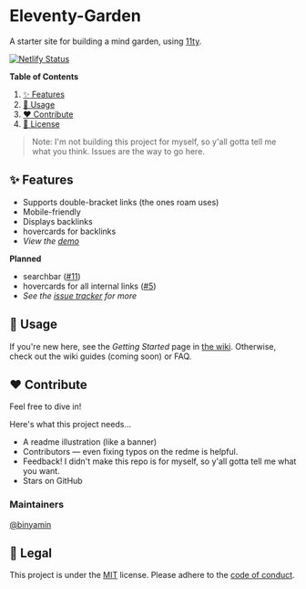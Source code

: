 # Eleventy-Garden

A starter site for building a mind garden, using
[11ty](https://github.com/11ty/eleventy).

[![Netlify Status](https://api.netlify.com/api/v1/badges/4ce845a6-b009-4fcf-9ad4-a560d01a0073/deploy-status)](https://app.netlify.com/sites/eleventy-garden/deploys)

**Table of Contents**

1. [:sparkles: Features](#sparkles-features)
2. [:rocket: Usage](#rocket-usage)
3. [:heart: Contribute](#heart-contribute)
4. [:scroll: License](#scroll-license)

> Note: I'm not building this project for myself, so y'all gotta tell me what
> you think. Issues are the way to go here.

## :sparkles: Features

- Supports double-bracket links (the ones roam uses)
- Mobile-friendly
- Displays backlinks
- hovercards for backlinks
- _View the [demo](https://eleventy-garden.netlify.app)_

**Planned**

- searchbar ([#11](https://github.com/binyamin/eleventy-garden/issues/11))
- hovercards for all internal links
  ([#5](https://github.com/binyamin/eleventy-garden/issues/5))
- _See the [issue tracker](https://github.com/binyamin/eleventy-garden/issues)
  for more_

## :rocket: Usage

If you're new here, see the _Getting Started_ page in
[the wiki](https://github.com/binyamin/eleventy-garden/wiki). Otherwise, check
out the wiki guides (coming soon) or FAQ.

## :heart: Contribute

Feel free to dive in!

Here's what this project needs...

- A readme illustration (like a banner)
- Contributors — even fixing typos on the redme is helpful.
- Feedback! I didn't make this repo is for myself, so y'all gotta tell me what
  you want.
- Stars on GitHub

### Maintainers

[@binyamin](https://github.com/binyamin)

## :scroll: Legal

This project is under the
[MIT](https://github.com/binyamin/eleventy-garden/blob/master/LICENSE) license.
Please adhere to the
[code of conduct](https://github.com/binyamin/eleventy-garden/blob/master/.github/CODE_OF_CONDUCT.md).
